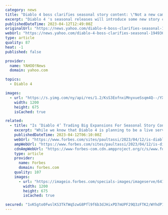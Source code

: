 ```yaml
---
category: news
title: "Diablo 4 boss clarifies seasonal story content: \"Not a new campaign\""
excerpt: "Diablo 4 's seasonal releases will introduce some new story content, but franchise boss Rod Fergusson says it won't be on the level of a campaign."
publishedDateTime: 2023-04-12T12:49:00Z
originalUrl: "https://news.yahoo.com/diablo-4-boss-clarifies-seasonal-194936642.html"
webUrl: "https://news.yahoo.com/diablo-4-boss-clarifies-seasonal-194936642.html"
type: article
quality: 87
heat: -1
published: false

provider:
  name: YAHOO!News
  domain: yahoo.com

topics:
  - Diablo 4

images:
  - url: "https://s.yimg.com/ny/api/res/1.2/KsS3EofnxiMnyxueSsqm4Q--/YXBwaWQ9aGlnaGxhbmRlcjt3PTEyMDA7aD02NzU-/https://media.zenfs.com/en/gamesradar_237/d23b6956a6654889a531db8ed508f63c"
    width: 1200
    height: 675
    isCached: true

related:
  - title: "Is ‘Diablo 4’ Trading Big Expansions For Seasonal Story Content? (No)"
    excerpt: "While we know that Diablo 4 is planning to be a live service and having seasons like Diablo 3 has for the past decade or so, things seem to be altering one of the core historical parts of the game, if recent interviews are indications of anything."
    publishedDateTime: 2023-04-12T06:10:00Z
    webUrl: "https://www.forbes.com/sites/paultassi/2023/04/12/is-diablo-4-trading-big-expansions-for-seasonal-story-content/"
    ampWebUrl: "https://www.forbes.com/sites/paultassi/2023/04/12/is-diablo-4-trading-big-expansions-for-seasonal-story-content/amp/"
    cdnAmpWebUrl: "https://www-forbes-com.cdn.ampproject.org/c/s/www.forbes.com/sites/paultassi/2023/04/12/is-diablo-4-trading-big-expansions-for-seasonal-story-content/amp/"
    type: article
    provider:
      name: Forbes
      domain: forbes.com
    quality: 107
    images:
      - url: "https://imageio.forbes.com/specials-images/imageserve/6414fd32008bcd0c557ffb6c/0x0.jpg?format=jpg&width=1200"
        width: 1200
        height: 675
        isCached: true

secured: "1vKSgto0FwslKS3TkTWq5zwG8Pfl9f6b3dJHixPD7mUPF29Q3zFTK2/WYhdP1kZq83Xo8XJVHFAYJzE49BZlvmyWU5Zn0HsoGj/wWVhBrY6xay2JgTh2pgvZOba4OrFADPHC/5G339C2hp5lEcsByOfT7lgQfABBcW3bsTthD6kuu5ZlZwwvVItGTJQBxW9qPRRuVYdDm1R4pBng2iV2yTvM/DkzRvMazUZ/acHxa0Sy98cAJbUheRXAwQVwDbv4CtsbkyH6PhIBDLLaL2OyadpVXWdUboTKu3X+rDbKJkacY6HKArrrHJHneoZCTA1tWT1iA7oeApQVKGBXqKYjhY7Rt0ohCNNNlpGQBVzq2GU=;6mdO8tLWpcaDyIYNjezWXw=="
---
```


